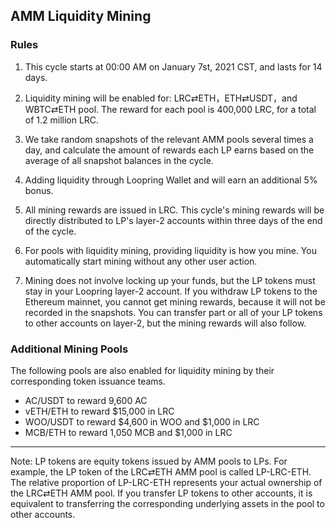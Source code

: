 ## AMM Liquidity Mining

### Rules

1) This cycle starts at 00:00 AM on January 7st, 2021 CST, and lasts for 14 days.

2) Liquidity mining will be enabled for: LRC⇄ETH，ETH⇄USDT，and WBTC⇄ETH pool. The reward for each pool is 400,000 LRC, for a total of 1.2 million LRC.

3) We take random snapshots of the relevant AMM pools several times a day, and calculate the amount of rewards each LP earns based on the average of all snapshot balances in the cycle.

4) Adding liquidity through Loopring Wallet and will earn an additional 5% bonus.

5) All mining rewards are issued in LRC. This cycle's mining rewards will be directly distributed to LP's layer-2 accounts within three days of the end of the cycle.

6) For pools with liquidity mining, providing liquidity is how you mine. You automatically start mining without any other user action.

7) Mining does not involve locking up your funds, but the LP tokens must stay in your Loopring layer-2 account. If you withdraw LP tokens to the Ethereum mainnet, you cannot get mining rewards, because it will not be recorded in the snapshots. You can transfer part or all of your LP tokens to other accounts on layer-2, but the mining rewards will also follow.


### Additional Mining Pools

The following pools are also enabled for liquidity mining by their corresponding token issuance teams.

- AC/USDT to reward 9,600 AC
- vETH/ETH to reward $15,000 in LRC
- WOO/USDT to reward $4,600 in WOO and $1,000 in LRC
- MCB/ETH to reward 1,050 MCB and $1,000 in LRC

---

Note: LP tokens are equity tokens issued by AMM pools to LPs. For example, the LP token of the LRC⇄ETH AMM pool is called LP-LRC-ETH. The relative proportion of LP-LRC-ETH represents your actual ownership of the LRC⇄ETH AMM pool. If you transfer LP tokens to other accounts, it is equivalent to transferring the corresponding underlying assets in the pool to other accounts.
